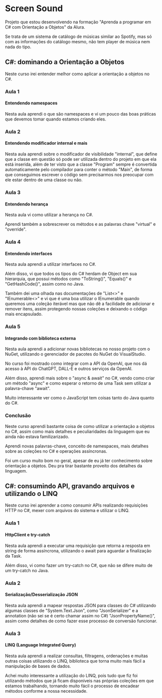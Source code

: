 # Screen Sound

Projeto que estou desenvolvendo na formação "Aprenda a programar em C# com Orientação a Objetos" da Alura.

Se trata de um sistema de catálogo de músicas similar ao Spotify, mas só com as informações do catálogo mesmo, não tem player de música nem nada do tipo.

## C#: dominando a Orientação a Objetos

Neste curso irei entender melhor como aplicar a orientação a objetos no C#.

### Aula 1

#### Entendendo namespaces

Nesta aula aprendi o que são namespaces e vi um pouco das boas práticas que devemos tomar quando estamos criando eles.

### Aula 2

#### Entendendo modificador internal e mais

Nesta aula aprendi sobre o modificador de visibilidade "internal", que define que a classe em questão só pode ser utilizada dentro do projeto em que ela está inserida, além de ter visto que a classe "Program" sempre é convertida automaticamente pelo compilador para conter o método "Main", de forma que conseguimos escrever o código sem precisarmos nos preocupar com ele estar dentro de uma classe ou não.

### Aula 3

#### Entendendo herança

Nesta aula vi como utilizar a herança no C#.

Aprendi também a sobrescrever os métodos e as palavras chave "virtual" e "override".

### Aula 4

#### Entendendo interfaces

Nesta aula aprendi a utilizar interfaces no C#.

Além disso, vi que todos os tipos do C# herdam de Object em sua hierarquia, que possui métodos como "ToString()", "Equals()" e "GetHashCode()", assim como no Java.

Também dei uma olhada nas documentações de "List<>" e "IEnumerable<>" e vi que é uma boa utilizar o IEnumerable quando queremos uma coleção iterável mas que não dê a facilidade de adicionar e remover itens, assim protegendo nossas coleções e deixando o código mais encapsulado.

### Aula 5

#### Integrando com biblioteca externa

Nesta aula aprendi a adicionar novas bibliotecas no nosso projeto com o NuGet, utilizando o gerenciador de pacotes do NuGet do VisualStudio.

No curso foi mostrado como integrar com a API da OpenAI, que nos dá acesso à API do ChatGPT, DALL-E e outros serviços da OpenAI.

Além disso, aprendi mais sobre o "async & await" no C#, vendo como criar um método "async" e como esperar o retorno de uma Task sem utilizar a palavra-chave "await".

Muito interessante ver como o JavaScript tem coisas tanto do Java quanto do C#.

### Conclusão

Neste curso aprendi bastante coisa de como utilizar a orientação a objetos no C#, assim como mais detalhes e peculiaridades da linguagem que eu ainda não estava familizarizado.

Aprendi novas palavras-chave, conceito de namespaces, mais detalhes sobre as coleções no C# e operações assíncronas.

Foi um curso muito bom no geral, apesar de eu já ter conhecimento sobre orientação a objetos. Deu pra tirar bastante proveito dos detalhes da linguagem.

## C#: consumindo API, gravando arquivos e utilizando o LINQ

Neste curso irei aprender a como consumir APIs realizando requisições HTTP no C#, mexer com arquivos do sistema e utilizar o LINQ.

### Aula 1

#### HttpClient e try-catch

Nesta aula aprendi a executar uma requisição que retorna a resposta em string de forma assíncrona, utilizando o await para aguardar a finalização da Task.

Além disso, vi como fazer um try-catch no C#, que não se difere muito de um try-catch no Java.

### Aula 2

#### Serialização/Desserialização JSON

Nesta aula aprendi a mapear respostas JSON para classes do C# utilizando algumas classes de "System.Text.Json", como "JsonSerializer" e a annotation (não sei se é certo chamar assim no C#) "JsonPropertyName()", assim como detalhes de como fazer esse processo de conversão funcionar.

### Aula 3

#### LINQ (Language Integrated Query)

Nesta aula aprendi a realizar consultas, filtragens, ordenações e muitas outras coisas utilizando o LINQ, biblioteca que torna muito mais fácil a manipulação de bases de dados.

Achei muito interessante a utilização do LINQ, pois tudo que fiz foi utilizando métodos que já ficam disponíveis nas próprias coleções em que estamos trabalhando, tornando muito fácil o processo de encadear métodos conforme a nossa necessidade.
